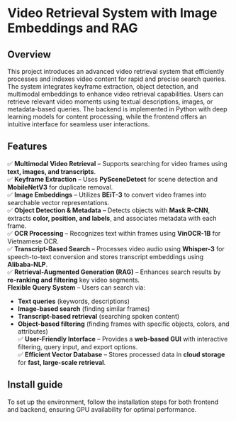 # Video Retrieval System with Image Embeddings and RAG
## Overview
This project introduces an advanced video retrieval system that efficiently processes and indexes video content for rapid and precise search queries. The system integrates keyframe extraction, object detection, and multimodal embeddings to enhance video retrieval capabilities. Users can retrieve relevant video moments using textual descriptions, images, or metadata-based queries. The backend is implemented in Python with deep learning models for content processing, while the frontend offers an intuitive interface for seamless user interactions. 
## Features
✅ **Multimodal Video Retrieval** – Supports searching for video frames using **text, images, and transcripts**.  
✅ **Keyframe Extraction** – Uses **PySceneDetect** for scene detection and **MobileNetV3** for duplicate removal.  
✅ **Image Embeddings** – Utilizes **BEiT-3** to convert video frames into searchable vector representations.  
✅ **Object Detection & Metadata** – Detects objects with **Mask R-CNN**, extracts **color, position, and labels**, and associates metadata with each frame.  
✅ **OCR Processing** – Recognizes text within frames using **VinOCR-1B** for Vietnamese OCR.  
✅ **Transcript-Based Search** – Processes video audio using **Whisper-3** for speech-to-text conversion and stores transcript embeddings using **Alibaba-NLP**.  
✅ **Retrieval-Augmented Generation (RAG)** – Enhances search results by **re-ranking and filtering** key video segments.  
**Flexible Query System** – Users can search via:  
   - **Text queries** (keywords, descriptions)  
   - **Image-based search** (finding similar frames)  
   - **Transcript-based retrieval** (searching spoken content)  
   - **Object-based filtering** (finding frames with specific objects, colors, and attributes)  
✅ **User-Friendly Interface** – Provides a **web-based GUI** with interactive filtering, query input, and export options.  
✅ **Efficient Vector Database** – Stores processed data in **cloud storage** for **fast, large-scale retrieval**.  

## Install guide
To set up the environment, follow the installation steps for both frontend and backend, ensuring GPU availability for optimal performance.
